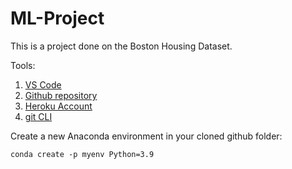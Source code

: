 # ML-Project
This is a project done on the Boston Housing Dataset.

Tools:
1. [VS Code](https://code.visualstudio.com/download)
2. [Github repository](https://github.com/)
3. [Heroku Account](https://www.heroku.com/)
4. [git CLI](https://git-scm.com/downloads)

Create a new Anaconda environment in your cloned github folder:

```
conda create -p myenv Python=3.9
```
